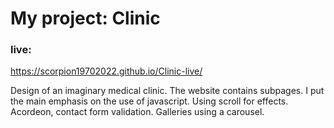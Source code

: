 # My project: Clinic

### live:

https://scorpion19702022.github.io/Clinic-live/

Design of an imaginary medical clinic. The website contains subpages. I put the main emphasis on the use of javascript. Using scroll for effects. Acordeon, contact form validation. Galleries using a carousel.
